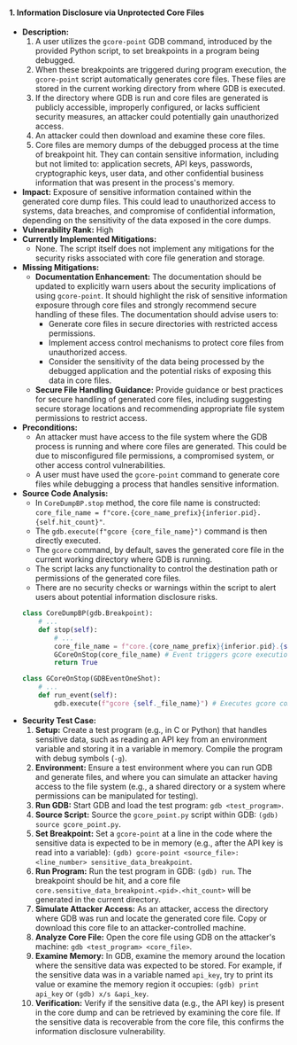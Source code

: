 #### 1. Information Disclosure via Unprotected Core Files
- **Description:**
    1. A user utilizes the `gcore-point` GDB command, introduced by the provided Python script, to set breakpoints in a program being debugged.
    2. When these breakpoints are triggered during program execution, the `gcore-point` script automatically generates core files. These files are stored in the current working directory from where GDB is executed.
    3. If the directory where GDB is run and core files are generated is publicly accessible, improperly configured, or lacks sufficient security measures, an attacker could potentially gain unauthorized access.
    4. An attacker could then download and examine these core files.
    5. Core files are memory dumps of the debugged process at the time of breakpoint hit. They can contain sensitive information, including but not limited to: application secrets, API keys, passwords, cryptographic keys, user data, and other confidential business information that was present in the process's memory.
- **Impact:** Exposure of sensitive information contained within the generated core dump files. This could lead to unauthorized access to systems, data breaches, and compromise of confidential information, depending on the sensitivity of the data exposed in the core dumps.
- **Vulnerability Rank:** High
- **Currently Implemented Mitigations:**
    - None. The script itself does not implement any mitigations for the security risks associated with core file generation and storage.
- **Missing Mitigations:**
    - **Documentation Enhancement:** The documentation should be updated to explicitly warn users about the security implications of using `gcore-point`. It should highlight the risk of sensitive information exposure through core files and strongly recommend secure handling of these files. The documentation should advise users to:
        - Generate core files in secure directories with restricted access permissions.
        - Implement access control mechanisms to protect core files from unauthorized access.
        - Consider the sensitivity of the data being processed by the debugged application and the potential risks of exposing this data in core files.
    - **Secure File Handling Guidance:** Provide guidance or best practices for secure handling of generated core files, including suggesting secure storage locations and recommending appropriate file system permissions to restrict access.
- **Preconditions:**
    - An attacker must have access to the file system where the GDB process is running and where core files are generated. This could be due to misconfigured file permissions, a compromised system, or other access control vulnerabilities.
    - A user must have used the `gcore-point` command to generate core files while debugging a process that handles sensitive information.
- **Source Code Analysis:**
    - In `CoreDumpBP.stop` method, the core file name is constructed: `core_file_name = f"core.{core_name_prefix}{inferior.pid}.{self.hit_count}"`.
    - The `gdb.execute(f"gcore {core_file_name}")` command is then directly executed.
    - The `gcore` command, by default, saves the generated core file in the current working directory where GDB is running.
    - The script lacks any functionality to control the destination path or permissions of the generated core files.
    - There are no security checks or warnings within the script to alert users about potential information disclosure risks.
    ```python
    class CoreDumpBP(gdb.Breakpoint):
        # ...
        def stop(self):
            # ...
            core_file_name = f"core.{core_name_prefix}{inferior.pid}.{self.hit_count}"
            GCoreOnStop(core_file_name) # Event triggers gcore execution
            return True

    class GCoreOnStop(GDBEventOneShot):
        # ...
        def run_event(self):
            gdb.execute(f"gcore {self._file_name}") # Executes gcore command
    ```
- **Security Test Case:**
    1. **Setup:** Create a test program (e.g., in C or Python) that handles sensitive data, such as reading an API key from an environment variable and storing it in a variable in memory. Compile the program with debug symbols (`-g`).
    2. **Environment:** Ensure a test environment where you can run GDB and generate files, and where you can simulate an attacker having access to the file system (e.g., a shared directory or a system where permissions can be manipulated for testing).
    3. **Run GDB:** Start GDB and load the test program: `gdb <test_program>`.
    4. **Source Script:** Source the `gcore_point.py` script within GDB: `(gdb) source gcore_point.py`.
    5. **Set Breakpoint:** Set a `gcore-point` at a line in the code where the sensitive data is expected to be in memory (e.g., after the API key is read into a variable): `(gdb) gcore-point <source_file>:<line_number> sensitive_data_breakpoint`.
    6. **Run Program:** Run the test program in GDB: `(gdb) run`. The breakpoint should be hit, and a core file `core.sensitive_data_breakpoint.<pid>.<hit_count>` will be generated in the current directory.
    7. **Simulate Attacker Access:** As an attacker, access the directory where GDB was run and locate the generated core file. Copy or download this core file to an attacker-controlled machine.
    8. **Analyze Core File:** Open the core file using GDB on the attacker's machine: `gdb <test_program> <core_file>`.
    9. **Examine Memory:** In GDB, examine the memory around the location where the sensitive data was expected to be stored. For example, if the sensitive data was in a variable named `api_key`, try to print its value or examine the memory region it occupies: `(gdb) print api_key` or `(gdb) x/s &api_key`.
    10. **Verification:** Verify if the sensitive data (e.g., the API key) is present in the core dump and can be retrieved by examining the core file. If the sensitive data is recoverable from the core file, this confirms the information disclosure vulnerability.